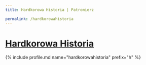 ```yaml
---
title: Hardkorowa Historia | Patromierz

permalink: /hardkorowahistoria
---
```


# [Hardkorowa Historia](https://patronite.pl/hardkorowahistoria)

{% include profile.md name="hardkorowahistoria" prefix="h" %}
